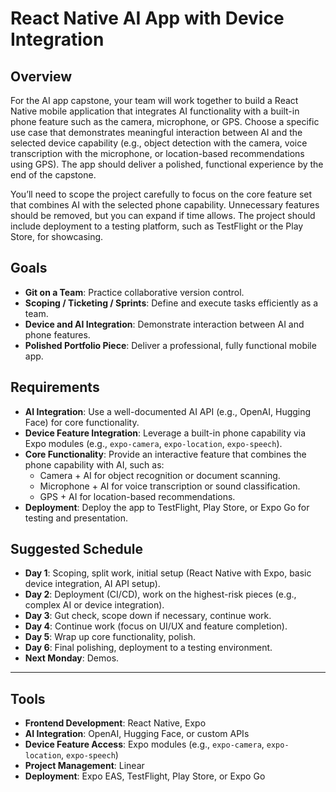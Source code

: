 # React Native AI App with Device Integration

## Overview

For the AI app capstone, your team will work together to build a React Native mobile application that integrates AI functionality with a built-in phone feature such as the camera, microphone, or GPS. Choose a specific use case that demonstrates meaningful interaction between AI and the selected device capability (e.g., object detection with the camera, voice transcription with the microphone, or location-based recommendations using GPS). The app should deliver a polished, functional experience by the end of the capstone.

You’ll need to scope the project carefully to focus on the core feature set that combines AI with the selected phone capability. Unnecessary features should be removed, but you can expand if time allows. The project should include deployment to a testing platform, such as TestFlight or the Play Store, for showcasing.

## Goals

* **Git on a Team**: Practice collaborative version control.  
* **Scoping / Ticketing / Sprints**: Define and execute tasks efficiently as a team.  
* **Device and AI Integration**: Demonstrate interaction between AI and phone features.  
* **Polished Portfolio Piece**: Deliver a professional, fully functional mobile app.

## Requirements

* **AI Integration**: Use a well-documented AI API (e.g., OpenAI, Hugging Face) for core functionality.  
* **Device Feature Integration**: Leverage a built-in phone capability via Expo modules (e.g., `expo-camera`, `expo-location`, `expo-speech`).  
* **Core Functionality**: Provide an interactive feature that combines the phone capability with AI, such as:  
  * Camera \+ AI for object recognition or document scanning.  
  * Microphone \+ AI for voice transcription or sound classification.  
  * GPS \+ AI for location-based recommendations.  
* **Deployment**: Deploy the app to TestFlight, Play Store, or Expo Go for testing and presentation.

## Suggested Schedule

* **Day 1**: Scoping, split work, initial setup (React Native with Expo, basic device integration, AI API setup).  
* **Day 2**: Deployment (CI/CD), work on the highest-risk pieces (e.g., complex AI or device integration).  
* **Day 3**: Gut check, scope down if necessary, continue work.  
* **Day 4**: Continue work (focus on UI/UX and feature completion).  
* **Day 5**: Wrap up core functionality, polish.  
* **Day 6**: Final polishing, deployment to a testing environment.  
* **Next Monday**: Demos.

---

## Tools

* **Frontend Development**: React Native, Expo  
* **AI Integration**: OpenAI, Hugging Face, or custom APIs  
* **Device Feature Access**: Expo modules (e.g., `expo-camera`, `expo-location`, `expo-speech`)  
* **Project Management**: Linear  
* **Deployment**: Expo EAS, TestFlight, Play Store, or Expo Go
